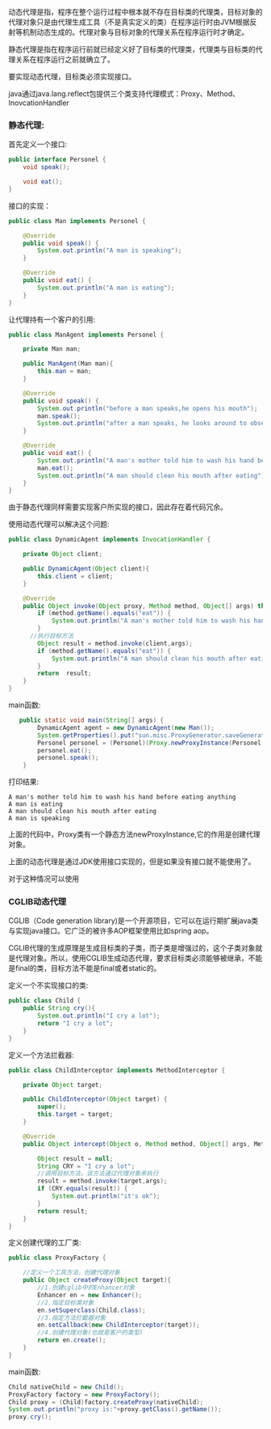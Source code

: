 动态代理是指，程序在整个运行过程中根本就不存在目标类的代理类，目标对象的代理对象只是由代理生成工具（不是真实定义的类）在程序运行时由JVM根据反射等机制动态生成的。代理对象与目标对象的代理关系在程序运行时才确定。

静态代理是指在程序运行前就已经定义好了目标类的代理类，代理类与目标类的代理关系在程序运行之前就确立了。

要实现动态代理，目标类必须实现接口。

java通过java.lang.reflect包提供三个类支持代理模式：Proxy、Method、InovcationHandler



### 静态代理:

首先定义一个接口:

```java
public interface Personel {
    void speak();

    void eat();
}
```

接口的实现：

```java
public class Man implements Personel {

    @Override
    public void speak() {
        System.out.println("A man is speaking");
    }

    @Override
    public void eat() {
        System.out.println("A man is eating");
    }
}
```

让代理持有一个客户的引用:

```java
public class ManAgent implements Personel {

    private Man man;

    public ManAgent(Man man){
        this.man = man;
    }

    @Override
    public void speak() {
        System.out.println("before a man speaks,he opens his mouth");
        man.speak();
        System.out.println("after a man speaks, he looks around to observe audiences' reactions");
    }

    @Override
    public void eat() {
        System.out.println("A man's mother told him to wash his hand before eating anything");
        man.eat();
        System.out.println("A man should clean his mouth after eating");
    }
}
```

由于静态代理同样需要实现客户所实现的接口，因此存在着代码冗余。

使用动态代理可以解决这个问题:

```java
public class DynamicAgent implements InvocationHandler {

    private Object client;

    public DynamicAgent(Object client){
        this.client = client;
    }

    @Override
    public Object invoke(Object proxy, Method method, Object[] args) throws Throwable {
        if (method.getName().equals("eat")) {
            System.out.println("A man's mother told him to wash his hand before eating anything");
        }
      //执行目标方法
        Object result = method.invoke(client,args);
        if (method.getName().equals("eat")) {
            System.out.println("A man should clean his mouth after eating");
        }
        return  result;
    }
}
```

main函数:

```java
   public static void main(String[] args) {
        DynamicAgent agent = new DynamicAgent(new Man());
        System.getProperties().put("sun.misc.ProxyGenerator.saveGeneratedFiles","true");
        Personel personel = (Personel)(Proxy.newProxyInstance(Personel.class.getClassLoader(),new Class[]{Personel.class},agent));
        personel.eat();
        personel.speak();
    }
```

打印结果:

```
A man's mother told him to wash his hand before eating anything
A man is eating
A man should clean his mouth after eating
A man is speaking
```

上面的代码中，Proxy类有一个静态方法newProxyInstance,它的作用是创建代理对象。



上面的动态代理是通过JDK使用接口实现的，但是如果没有接口就不能使用了。

对于这种情况可以使用

### CGLIB动态代理

CGLIB（Code generation library)是一个开源项目，它可以在运行期扩展java类与实现java接口。它广泛的被许多AOP框架使用比如spring aop。

CGLIB代理的生成原理是生成目标类的子类，而子类是增强过的，这个子类对象就是代理对象。所以，使用CGLIB生成动态代理，要求目标类必须能够被继承，不能是final的类，目标方法不能是final或者static的。

定义一个不实现接口的类:

```java
public class Child {
    public String cry(){
        System.out.println("I cry a lot");
        return "I cry a lot";
    }
}
```

定义一个方法拦截器:

```java
public class ChildInterceptor implements MethodInterceptor {

    private Object target;

    public ChildInterceptor(Object target) {
        super();
        this.target = target;
    }

    @Override
    public Object intercept(Object o, Method method, Object[] args, MethodProxy methodProxy) throws Throwable {

        Object result = null;
        String CRY = "I cry a lot";
        //调用目标方法，该方法通过代理对象来执行
        result = method.invoke(target,args);
        if (CRY.equals(result)) {
            System.out.println("it's ok");
        }
        return result;
    }
}
```

定义创建代理的工厂类:

```java
public class ProxyFactory {

    //定义一个工具方法，创建代理对象
    public Object createProxy(Object target){
        //1.创建cglib中的Enhancer对象
        Enhancer en = new Enhancer();
        //2.指定目标类对象
        en.setSuperclass(Child.class);
        //3.指定方法拦截器对象
        en.setCallback(new ChildInterceptor(target));
        //4.创建代理对象(也就是客户的类型)
        return en.create();
    }
}
```

main函数:

```java
Child nativeChild = new Child();
ProxyFactory factory = new ProxyFactory();
Child proxy = (Child)factory.createProxy(nativeChild);
System.out.println("proxy is:"+proxy.getClass().getName());
proxy.cry();
```



